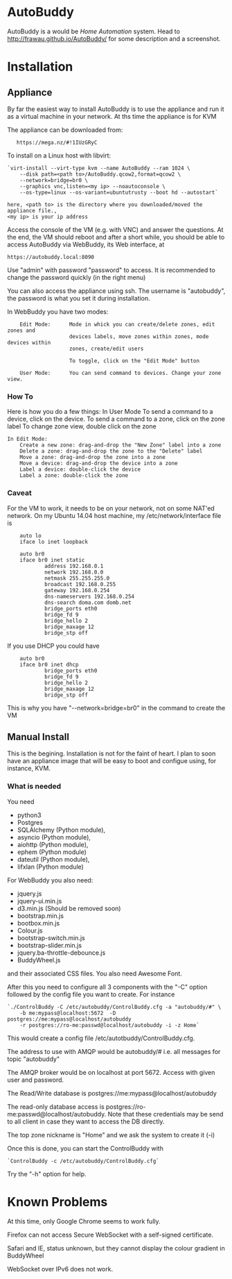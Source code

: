 # AutoBuddy

AutoBuddy is a would be *Home Automation* system. Head to http://frawau.github.io/AutoBuddy/ for some description and a screenshot.

# Installation

## Appliance

By far the easiest way to install AutoBuddy is to use the appliance and run it as a virtual
machine in your network. At ths time the appliance is for KVM

The appliance can be downloaded from:
    
       https://mega.nz/#!1IUzGRyC
      
To install on a Linux host with libvirt:
    
    `virt-install --virt-type kvm --name AutoBuddy --ram 1024 \
        --disk path=<path to>/AutoBuddy.qcow2,format=qcow2 \
        --network=bridge=br0 \
        --graphics vnc,listen=<my ip> --noautoconsole \
        --os-type=linux --os-variant=ubuntutrusty --boot hd --autostart`
    
    here, <path to> is the directory where you downloaded/moved the appliance file.,
    <my ip> is your ip address

Access the console of the VM (e.g. with VNC) and answer the questions. At the end, the
VM should reboot and after a short while, you should be able to access AutoBuddy via WebBuddy,
its Web interface, at

    https://autobuddy.local:8090
    
Use "admin" with password "password" to access. It is recommended to change the password 
quickly (in the right menu)

You can also access the appliance using ssh. The username is "autobuddy", the password is what 
you set it during installation.


In WebBuddy you have two modes:
        
        Edit Mode:      Mode in whick you can create/delete zones, edit zones and
                        devices labels, move zones within zones, mode devices within 
                        zones, create/edit users
                        
                        To toggle, click on the "Edit Mode" button
                        
        User Mode:      You can send command to devices. Change your zone view.
        

### How To

Here is how you do a few things:
    In User Mode
        To send a command to a device, click on the device. 
        To send a command to a zone, click on the zone label
        To change zone view, double click on the zone
        
    In Edit Mode:
        Create a new zone: drag-and-drop the "New Zone" label into a zone
        Delete a zone: drag-and-drop the zone to the "Delete" label
        Move a zone: drag-and-drop the zone into a zone
        Move a device: drag-and-drop the device into a zone
        Label a device: double-click the device
        Label a zone: double-click the zone
        
### Caveat

For the VM to work, it needs to be on your network, not on some NAT'ed network. On my
Ubuntu 14.04 host machine, my /etc/network/interface file is

        auto lo
        iface lo inet loopback

        auto br0
        iface br0 inet static
                address 192.168.0.1
                network 192.168.0.0
                netmask 255.255.255.0
                broadcast 192.168.0.255
                gateway 192.168.0.254
                dns-nameservers 192.168.0.254
                dns-search doma.com domb.net
                bridge_ports eth0
                bridge_fd 9
                bridge_hello 2
                bridge_maxage 12
                bridge_stp off

If you use DHCP you could have

        auto br0
        iface br0 inet dhcp
                bridge_ports eth0
                bridge_fd 9
                bridge_hello 2
                bridge_maxage 12
                bridge_stp off
                
                
This is why you have "--network=bridge=br0" in the command to create the VM

## Manual Install

This is the begining. Installation is not for the faint of heart. I plan to soon have
an appliance image that will be easy to boot and configue using, for instance, KVM.

### What is needed

You need
 - python3
 - Postgres
 - SQLAlchemy (Python module), 
 - asyncio (Python module),
 - aiohttp (Python module),
 - ephem  (Python module)
 - dateutil (Python module),
 - lifxlan (Python module)
 
For WebBuddy you also need:
    
 - jquery.js
 - jquery-ui.min.js
 - d3.min.js  (Should be removed soon)
 - bootstrap.min.js
 - bootbox.min.js
 - Colour.js
 - bootstrap-switch.min.js
 - bootstrap-slider.min.js
 - jquery.ba-throttle-debounce.js
 - BuddyWheel.js
 
and their associated CSS files. You also need Awesome Font.

After this you need to configure all 3 components with the "-C" option
followed by the config file you want to create. For instance

    `./ControlBuddy -C /etc/autobuddy/ControlBuddy.cfg -a "autobuddy/#" \
        -b me:mypass@localhost:5672  -D postgres://me:mypass@localhost/autobuddy
        -r postgres://ro-me:passwd@localhost/autobuddy -i -z Home`

This would create a config file /etc/autotbuddy/ControlBuddy.cfg.

The address to use with AMQP would be autobuddy/# i.e. all messages for topic "autobuddy"

The AMQP broker would be on localhost at port 5672. Access with given user and password.

The Read/Write database is postgres://me:mypass@localhost/autobuddy

The read-only database access is postgres://ro-me:passwd@localhost/autobuddy. Note that these credentials
may be send to all client in case they want to access the DB directly.

The top zone nickname is "Home" and we ask the system to create it (-i)

Once this is done, you can start the ControlBuddy with

    `ControlBuddy -c /etc/autobuddy/ControlBuddy.cfg`
    
Try the "-h" option for help.

# Known Problems

At this time, only Google Chrome seems to work fully.

Firefox can not access Secure WebSocket with a self-signed certificate.

Safari and IE, status unknown, but they cannot display the colour gradient in BuddyWheel

WebSocket over IPv6 does not work. 
